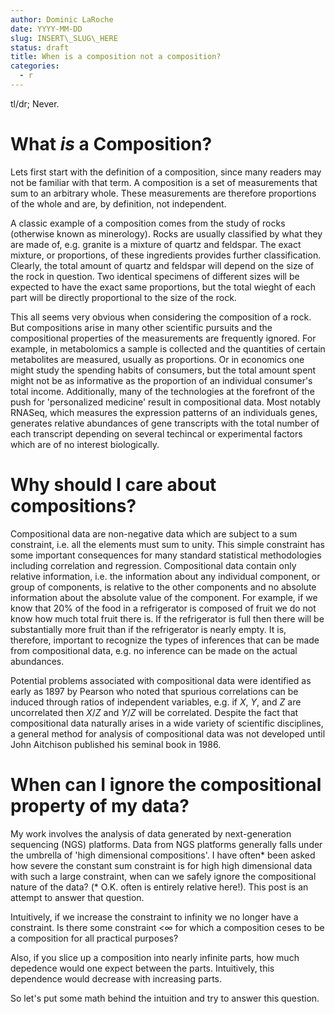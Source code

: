 ```yaml
---
author: Dominic LaRoche
date: YYYY-MM-DD
slug: INSERT\_SLUG\_HERE
status: draft
title: When is a composition not a composition?
categories:
  - r
---
```

tl/dr; Never.

What *is* a Composition?
========================

Lets first start with the definition of a composition, since many readers may not be familiar with that term. A composition is a set of measurements that sum to an arbitrary whole. These measurements are therefore proportions of the whole and are, by definition, not independent.

A classic example of a composition comes from the study of rocks (otherwise known as minerology). Rocks are usually classified by what they are made of, e.g. granite is a mixture of quartz and feldspar. The exact mixture, or proportions, of these ingredients provides further classification. Clearly, the total amount of quartz and feldspar will depend on the size of the rock in question. Two identical specimens of different sizes will be expected to have the exact same proportions, but the total wieght of each part will be directly proportional to the size of the rock.

This all seems very obvious when considering the composition of a rock. But compositions arise in many other scientific pursuits and the compositional properties of the measurements are frequently ignored. For example, in metabolomics a sample is collected and the quantities of certain metabolites are measured, usually as proportions. Or in economics one might study the spending habits of consumers, but the total amount spent might not be as informative as the proportion of an individual consumer's total income. Additionally, many of the technologies at the forefront of the push for 'personalized medicine' result in compositional data. Most notably RNASeq, which measures the expression patterns of an individuals genes, generates relative abundances of gene transcripts with the total number of each transcript depending on several techincal or experimental factors which are of no interest biologically.

Why should I care about compositions?
=====================================

Compositional data are non-negative data which are subject to a sum constraint, i.e. all the elements must sum to unity. This simple constraint has some important consequences for many standard statistical methodologies including correlation and regression. Compositional data contain only relative information, i.e. the information about any individual component, or group of components, is relative to the other components and no absolute information about the absolute value of the component. For example, if we know that 20% of the food in a refrigerator is composed of fruit we do not know how much total fruit there is. If the refrigerator is full then there will be substantially more fruit than if the refrigerator is nearly empty. It is, therefore, important to recognize the types of inferences that can be made from compositional data, e.g. no inference can be made on the actual abundances.

Potential problems associated with compositional data were identified as early as 1897 by Pearson who noted that spurious correlations can be induced through ratios of independent variables, e.g. if *X*, *Y*, and *Z* are uncorrelated then *X*/*Z* and *Y*/*Z* will be correlated. Despite the fact that compositional data naturally arises in a wide variety of scientific disciplines, a general method for analysis of compositional data was not developed until John Aitchison published his seminal book in 1986.

When can I ignore the compositional property of my data?
========================================================

My work involves the analysis of data generated by next-generation sequencing (NGS) platforms. Data from NGS platforms generally falls under the umbrella of 'high dimensional compositions'. I have often\* been asked how severe the constant sum constraint is for high high dimensional data with such a large constraint, when can we safely ignore the compositional nature of the data? (\* O.K. often is entirely relative here!). This post is an attempt to answer that question.

Intuitively, if we increase the constraint to infinity we no longer have a constraint. Is there some constraint &lt;∞ for which a composition ceses to be a composition for all practical purposes?

Also, if you slice up a composition into nearly infinite parts, how much depedence would one expect between the parts. Intuitively, this dependence would decrease with increasing parts.

So let's put some math behind the intuition and try to answer this question.
